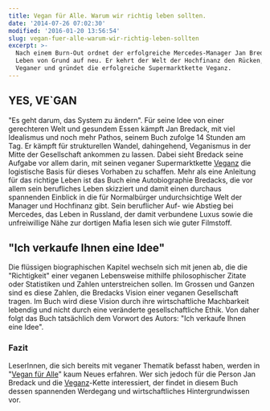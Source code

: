 ```yaml
---
title: Vegan für Alle. Warum wir richtig leben sollten.
date: '2014-07-26 07:02:30'
modified: '2016-01-20 13:56:54'
slug: vegan-fuer-alle-warum-wir-richtig-leben-sollten
excerpt: >-
  Nach einem Burn-Out ordnet der erfolgreiche Mercedes-Manager Jan Bredack sein
  Leben von Grund auf neu. Er kehrt der Welt der Hochfinanz den Rücken, wird
  Veganer und gründet die erfolgreiche Supermarktkette Veganz.
---
```


## YES, VE\`GAN

"Es geht darum, das System zu ändern". Für seine Idee von einer gerechteren Welt und gesundem Essen kämpft Jan Bredack, mit viel Idealismus und noch mehr Pathos, seinem Buch zufolge 14 Stunden am Tag. Er kämpft für strukturellen Wandel, dahingehend, Veganismus in der Mitte der Gesellschaft ankommen zu lassen. Dabei sieht Bredack seine Aufgabe vor allem darin, mit seinen veganer Supermarktkette [Veganz](http://www.veganz.de/) die logistische Basis für dieses Vorhaben zu schaffen. Mehr als eine Anleitung für das richtige Leben ist das Buch eine Autobiographie Bredacks, die vor allem sein berufliches Leben skizziert und damit einen durchaus spannenden Einblick in die für Normalbürger undurchsichtige Welt der Manager und Hochfinanz gibt. Sein beruflicher Auf- wie Abstieg bei Mercedes, das Leben in Russland, der damit verbundene Luxus sowie die unfreiwillige Nähe zur dortigen Mafia lesen sich wie guter Filmstoff.

## "Ich verkaufe Ihnen eine Idee"

Die flüssigen biographischen Kapitel wechseln sich mit jenen ab, die die "Richtigkeit" einer veganen Lebensweise mithilfe philosophischer Zitate oder Statistiken und Zahlen unterstreichen sollen. Im Grossen und Ganzen sind es diese Zahlen, die Bredacks Vision einer veganen Gesellschaft tragen. Im Buch wird diese Vision durch ihre wirtschaftliche Machbarkeit lebendig und nicht durch eine veränderte gesellschaftliche Ethik. Von daher folgt das Buch tatsächlich dem Vorwort des Autors: "Ich verkaufe Ihnen eine Idee".

### Fazit

LeserInnen, die sich bereits mit veganer Thematik befasst haben, werden in "[Vegan für Alle](http://www.piper.de/buecher/vegan-fuer-alle-isbn-978-3-492-96677-1?tx_auwpiper_bookdetail%5Bauthor%5D=)" kaum Neues erfahren. Wer sich jedoch für die Person Jan Bredack und die [Veganz](http://www.veganz.de/)\-Kette interessiert, der findet in diesem Buch dessen spannenden Werdegang und wirtschaftliches Hintergrundwissen vor.
